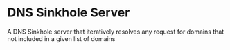 # DNS Sinkhole Server
A DNS Sinkhole server that iteratively resolves any request for domains that not included in a given list of domains
